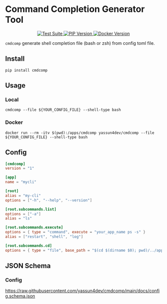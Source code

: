 # Command Completion Generator Tool

<p align="center">
    <a href="https://github.com/yassun4dev/cmdcomp/actions">
        <img src="https://github.com/yassun4dev/cmdcomp/actions/workflows/test-suite.yml/badge.svg" alt="Test Suite">
    </a>
    <a href="https://pypi.org/project/cmdcomp">
        <img src="https://badge.fury.io/py/cmdcomp.svg" alt="PIP Version">
    </a>
    <a href="https://hub.docker.com/r/yassun4dev/cmdcomp">
        <img src="https://img.shields.io/docker/v/yassun4dev/cmdcomp/latest?label=docker%20version" alt="Docker Version">
    </a>
</p>

`cmdcomp` generate shell completion file (bash or zsh) from config toml file.

## Install

```shell
pip install cmdcomp
```

## Usage

### Local
```shell
cmdcomp --file ${YOUR_CONFIG_FILE} --shell-type bash
```

### Docker

```shell
docker run --rm -itv $(pwd):/apps/cmdcomp yassun4dev/cmdcomp --file ${YOUR_CONFIG_FILE} --shell-type bash
```

## Config

```toml
[cmdcomp]
version = "1"

[app]
name = "mycli"

[root]
alias = "my-cli"
options = ["-h", "--help", "--version"]

[root.subcommands.list]
options = ["-a"]
alias = "ls"

[root.subcommands.execute]
options = { type = "command", execute = "your_app_name ps -s" }
alias = ["restart", "shell", "log"]

[root.subcommands.cd]
options = { type = "file", base_path = "$(cd $(dirname $0); pwd)/../apps" }

```

## JSON Schema

### Config

https://raw.githubusercontent.com/yassun4dev/cmdcomp/main/docs/config.schema.json
